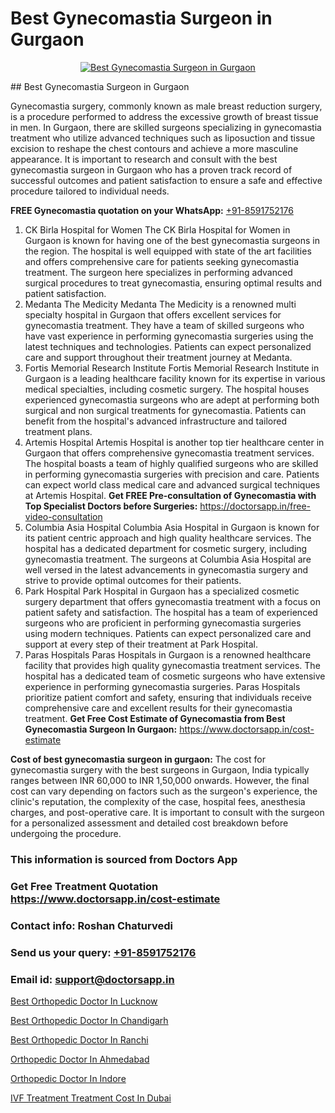 # Best Gynecomastia Surgeon in Gurgaon

<p align="center">
  <a href="null">
    <img src="null" alt="Best Gynecomastia Surgeon in Gurgaon">
  </a>
</p>
## Best Gynecomastia Surgeon in Gurgaon

Gynecomastia surgery, commonly known as male breast reduction surgery, is a procedure performed to address the excessive growth of breast tissue in men. In Gurgaon, there are skilled surgeons specializing in gynecomastia treatment who utilize advanced techniques such as liposuction and tissue excision to reshape the chest contours and achieve a more masculine appearance. It is important to research and consult with the best gynecomastia surgeon in Gurgaon who has a proven track record of successful outcomes and patient satisfaction to ensure a safe and effective procedure tailored to individual needs.

**FREE Gynecomastia quotation on your WhatsApp:**  [+91-8591752176](https://api.whatsapp.com/send?phone=8591752176)

1) CK Birla Hospital for Women
The CK Birla Hospital for Women in Gurgaon is known for having one of the best gynecomastia surgeons in the region. The hospital is well equipped with state of the art facilities and offers comprehensive care for patients seeking gynecomastia treatment. The surgeon here specializes in performing advanced surgical procedures to treat gynecomastia, ensuring optimal results and patient satisfaction.
2) Medanta   The Medicity
Medanta   The Medicity is a renowned multi specialty hospital in Gurgaon that offers excellent services for gynecomastia treatment. They have a team of skilled surgeons who have vast experience in performing gynecomastia surgeries using the latest techniques and technologies. Patients can expect personalized care and support throughout their treatment journey at Medanta.
3) Fortis Memorial Research Institute
Fortis Memorial Research Institute in Gurgaon is a leading healthcare facility known for its expertise in various medical specialties, including cosmetic surgery. The hospital houses experienced gynecomastia surgeons who are adept at performing both surgical and non surgical treatments for gynecomastia. Patients can benefit from the hospital's advanced infrastructure and tailored treatment plans.
4) Artemis Hospital
Artemis Hospital is another top tier healthcare center in Gurgaon that offers comprehensive gynecomastia treatment services. The hospital boasts a team of highly qualified surgeons who are skilled in performing gynecomastia surgeries with precision and care. Patients can expect world class medical care and advanced surgical techniques at Artemis Hospital.
**Get FREE Pre-consultation of Gynecomastia with Top Specialist Doctors before Surgeries:** https://doctorsapp.in/free-video-consultation
5) Columbia Asia Hospital
Columbia Asia Hospital in Gurgaon is known for its patient centric approach and high quality healthcare services. The hospital has a dedicated department for cosmetic surgery, including gynecomastia treatment. The surgeons at Columbia Asia Hospital are well versed in the latest advancements in gynecomastia surgery and strive to provide optimal outcomes for their patients.
6) Park Hospital
Park Hospital in Gurgaon has a specialized cosmetic surgery department that offers gynecomastia treatment with a focus on patient safety and satisfaction. The hospital has a team of experienced surgeons who are proficient in performing gynecomastia surgeries using modern techniques. Patients can expect personalized care and support at every step of their treatment at Park Hospital.
7) Paras Hospitals
Paras Hospitals in Gurgaon is a renowned healthcare facility that provides high quality gynecomastia treatment services. The hospital has a dedicated team of cosmetic surgeons who have extensive experience in performing gynecomastia surgeries. Paras Hospitals prioritize patient comfort and safety, ensuring that individuals receive comprehensive care and excellent results for their gynecomastia treatment.
**Get Free Cost Estimate of Gynecomastia from Best Gynecomastia Surgeon In Gurgaon:** https://www.doctorsapp.in/cost-estimate

**Cost of best gynecomastia surgeon in gurgaon:**
The cost for gynecomastia surgery with the best surgeons in Gurgaon, India typically ranges between INR 60,000 to INR 1,50,000 onwards. However, the final cost can vary depending on factors such as the surgeon's experience, the clinic's reputation, the complexity of the case, hospital fees, anesthesia charges, and post-operative care. It is important to consult with the surgeon for a personalized assessment and detailed cost breakdown before undergoing the procedure.

### This information is sourced from Doctors App 
### Get Free Treatment Quotation https://www.doctorsapp.in/cost-estimate
### Contact info: Roshan Chaturvedi 
### Send us your query: [+91-8591752176](https://api.whatsapp.com/send?phone=8591752176) 
### Email id: support@doctorsapp.in

[Best Orthopedic Doctor In Lucknow](https://www.linkedin.com/pulse/best-orthopedic-doctor-lucknow-doctorsapp-united-arab-emirates-9y46e?trackingId=kdiI0cRIwPfs4sN4WQ%2BUog%3D%3D&lipi=urn%3Ali%3Apage%3Ad_flagship3_company_admin%3Bc8cvKR%2BzQDObJJNC2LloLw%3D%3D)

[Best Orthopedic Doctor In Chandigarh](https://www.linkedin.com/pulse/best-orthopedic-doctor-chandigarh-doctorsapp-khulna-ptjqe?trackingId=AbMjC857zthl%2BNhxHN%2FGjA%3D%3D&lipi=urn%3Ali%3Apage%3Ad_flagship3_company_admin%3BEfzsr1%2BmQ6eR1XkJR7MU1A%3D%3D)

[Best Orthopedic Doctor In Ranchi](https://medium.com/@manish632504/best-orthopedic-doctor-in-ranchi-67cf2f1ccaee)

[Orthopedic Doctor In Ahmedabad](https://medium.com/@vimalrana22/orthopedic-doctor-in-ahmedabad-180e68c3f3f8)

[Orthopedic Doctor In Indore](https://doctors-apps.github.io/doctorsapp/orthopedic-doctor-in-indore)

[IVF Treatment Treatment Cost In Dubai](https://doctors-apps.github.io/doctorsapp/ivf-treatment-treatment-cost-in-dubai)

